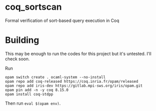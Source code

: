 # coq_sortscan
Formal verification of sort-based query execution in Coq

# Building
This may be enough to run the codes for this project but it's untested. I'll check soon.

Run

```
opam switch create . ocaml-system --no-install
opam repo add coq-released https://coq.inria.fr/opam/released
opam repo add iris-dev https://gitlab.mpi-sws.org/iris/opam.git
opam pin add -n -y coq 8.15.0
opam install coq-stdpp
```

Then run `eval $(opam env)`.
